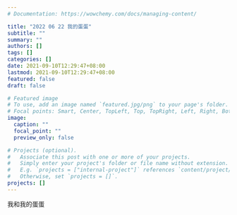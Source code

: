 ```yaml
---
# Documentation: https://wowchemy.com/docs/managing-content/

title: "2022 06 22 我的蛋蛋"
subtitle: ""
summary: ""
authors: []
tags: []
categories: []
date: 2021-09-10T12:29:47+08:00
lastmod: 2021-09-10T12:29:47+08:00
featured: false
draft: false

# Featured image
# To use, add an image named `featured.jpg/png` to your page's folder.
# Focal points: Smart, Center, TopLeft, Top, TopRight, Left, Right, BottomLeft, Bottom, BottomRight.
image:
  caption: ""
  focal_point: ""
  preview_only: false

# Projects (optional).
#   Associate this post with one or more of your projects.
#   Simply enter your project's folder or file name without extension.
#   E.g. `projects = ["internal-project"]` references `content/project/deep-learning/index.md`.
#   Otherwise, set `projects = []`.
projects: []
---
```

 我和我的蛋蛋
 
 

